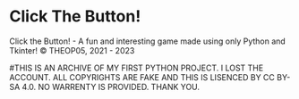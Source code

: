 # Click The Button!
Click the Button! - A fun and interesting game made using only Python and Tkinter!
© THEOP05, 2021 - 2023


#THIS IS AN ARCHIVE OF MY FIRST PYTHON PROJECT. I LOST THE ACCOUNT. ALL COPYRIGHTS ARE FAKE AND THIS IS LISENCED BY CC BY-SA 4.0. NO WARRENTY IS PROVIDED. THANK YOU.
